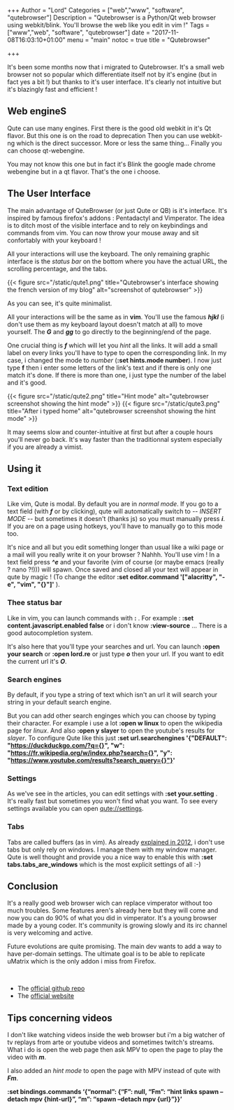 +++
Author = "Lord"
Categories = ["web","www", "software", "qutebrowser"]
Description = "Qutebrowser is a Python/Qt web browser using webkit/blink. You'll browse the web like you edit in vim !"
Tags = ["www","web", "software", "qutebrowser"]
date = "2017-11-08T16:03:10+01:00"
menu = "main"
notoc = true
title = "Qutebrowser"

+++

It's been some months now that i migrated to Qutebrowser. It's a small web browser not so popular which differentiate itself not by it's engine (but in fact yes a bit !) but thanks to it's user interface. It's clearly not intuitive but it's blazingly fast and efficient !

## Web engineS

Qute can use many engines. First there is the good old webkit in it's Qt flavor. But this one is on the road to deprecation Then you can use webkit-ng which is the direct successor. More or less the same thing… Finally you can choose qt-webengine.

You may not know this one but in fact it's Blink the google made chrome webengine but in a qt flavor. That's the one i choose.

## The User Interface

The main advantage of QuteBrowser (or just Qute or QB) is it's interface. It's inspired by famous firefox's addons : Pentadactyl and Vimperator. The idea is to ditch most of the visible interface and to rely on keybindings and commands from vim. You can now throw your mouse away and sit confortably with your keyboard !

All your interactions will use the keyboard. The only remaining graphic interface is the *status bar* on the bottom where you have the actual URL, the scrolling percentage, and the tabs.

{{< figure src="/static/qute1.png" title="Qutebrowser's interface showing the french version of my blog" alt="screenshot of qutebrowser" >}}

As you can see, it's quite minimalist.

All your interactions will be the same as in **vim**. You'll use the famous ***hjkl*** (i don't use them as my keyboard layout doesn't match at all) to move yourself. The ***G*** and ***gg*** to go directly to the beginning/end of the page.

One crucial thing is ***f*** which will let you *hint* all the links. It will add a small label on every links you'll have to type to open the corresponding link. In my case, i changed the mode to *number* (**:set hints.mode number**). I now just type **f** then i enter some letters of the link's text and if there is only one match it's done. If there is more than one, i just type the number of the label and it's good.

{{< figure src="/static/qute2.png" title="Hint mode" alt="qutebrowser screenshot showing the hint mode" >}}
{{< figure src="/static/qute3.png" title="After i typed home" alt="qutebrowser screenshot showing the hint mode" >}}

It may seems slow and counter-intuitive at first but after a couple hours you'll never go back. It's way faster than the traditionnal system especially if you are already a vimist.


## Using it

### Text edition

Like vim, Qute is modal. By default you are in *normal mode*. If you go to a text field (with ***f*** or by clicking), qute will automatically switch to *-- INSERT MODE --* but sometimes it doesn't (thanks js) so you must manually press ***i***. If you are on a page using hotkeys, you'll have to manually go to this mode too.

It's nice and all but you edit something longer than usual like a wiki page or a mail will you really write it on your browser ? Nahhh. You'll use vim ! In a text field press ***^e*** and your favorite (vim of course (or maybe emacs (really ? nano ?!))) will spawn. Once saved and closed all your text will appear in qute by magic ! (To change the editor **:set editor.command '["alacritty", "-e", "vim", "{}"]'** ).

### Thee status bar

Like in vim, you can launch commands with **:** . For example : **:set content.javascript.enabled false** or i don't know **:view-source** … There is a good autocompletion system.

It's also here that you'll type your searches and url. You can launch **:open your search** or **:open lord.re** or just type ***o*** then your url. If you want to edit the current url it's ***O***.

### Search engines

By default, if you type a string of text which isn't an url it will search your string in your default search engine.

But you can add other search enginges which you can choose by typing their character. For example i use a lot **:open w linux** to open the wikipedia page for *linux*. And also **:open y slayer** to open the youtube's results for *slayer*. To configure Qute like this just **:set url.searchengines '{"DEFAULT": "https://duckduckgo.com/?q={}", "w": "https://fr.wikipedia.org/w/index.php?search={}", "y": "https://www.youtube.com/results?search_query={}"}'**

### Settings

As we've see in the articles, you can edit settings with **:set your.setting** . It's really fast but sometimes you won't find what you want. To see every settings available you can open [qute://settings](qute://settings).

### Tabs

Tabs are called buffers (as in vim). As already [explained in 2012](https://lord.re/en/posts/22-bureau-moderne/), i don't use tabs but only rely on windows. I manage them with my window manager. Qute is well thought and provide you a nice way to enable this with **:set tabs.tabs_are_windows** which is the most explicit settings of all :-)

## Conclusion

It's a really good web browser wich can replace vimperator without too much troubles. Some features aren's already here but they will come and now you can do 90% of what you did in vimperator. It's a young browser made by a young coder. It's community is growing slowly and its irc channel is very welcoming and active.

Future evolutions are quite promising. The main dev wants to add a way to have per-domain settings. The ultimate goal is to be able to replicate uMatrix which is the only addon i miss from Firefox.

 


  - The [official github repo](https://github.com/qutebrowser/qutebrowser/)
  - The [official website](https://www.qutebrowser.org/)

## Tips concerning videos

I don't like watching videos inside the web browser but i'm a big watcher of tv replays from arte or youtube videos and sometimes twitch's streams. What i do is open the web page then ask MPV to open the page to play the video with ***m***.

I also added an *hint mode* to open the page with MPV instead of qute with ***Fm***.

**:set bindings.commands ‘{“normal”: {“F”: null, “Fm”: “hint links spawn –detach mpv {hint-url}”, “m”: “spawn –detach mpv {url}”}}’**
